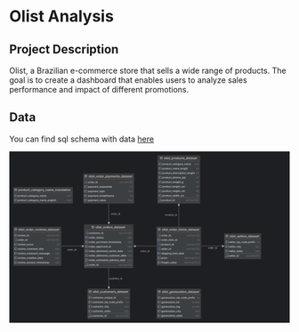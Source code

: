 # Olist Analysis

## Project Description
Olist, a Brazilian e-commerce store that sells a wide range of products. The goal is to create a dashboard that enables users to analyze sales performance and impact of different promotions.

## Data
You can find sql schema with data [here](https://www.kaggle.com)

![Database schema](./olist.png)
